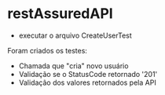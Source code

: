 # restAssuredAPI

- executar o arquivo CreateUserTest

Foram criados os testes: 
- Chamada que "cria" novo usuário
- Validação se o StatusCode retornado '201'
- Validação dos valores retornados pela API
